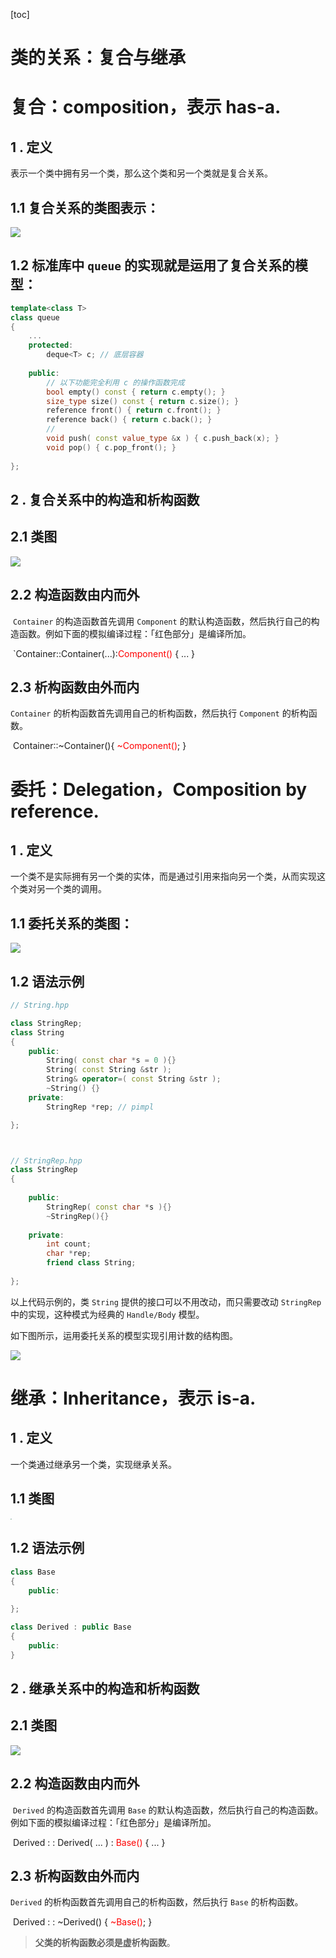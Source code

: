 [toc]

# 类的关系：复合与继承

# 复合：composition，表示 has-a.

## 1 . 定义

表示一个类中拥有另一个类，那么这个类和另一个类就是复合关系。

## 	1.1 复合关系的类图表示：

<img src=".\pics\com.png"/>



## 	1.2 标准库中 `queue` 的实现就是运用了复合关系的模型：

```c++
template<class T>
class queue
{
	...
	protected:
		deque<T> c;	// 底层容器
    
    public:
    	// 以下功能完全利用 c 的操作函数完成
    	bool empty() const { return c.empty(); }
    	size_type size() const { return c.size(); }
    	reference front() { return c.front(); }
    	reference back() { return c.back(); }
    	//
    	void push( const value_type &x ) { c.push_back(x); }
    	void pop() { c.pop_front(); }
		
};
```



## 2 . 复合关系中的构造和析构函数

## 	2.1 类图

![](.\pics\com_ctor.png)

## 	2.2 构造函数由内而外

​	`Container` 的构造函数首先调用 `Component` 的默认构造函数，然后执行自己的构造函数。例如下面的模拟编译过程：「红色部分」是编译所加。

​	`Container::Container(...):<font color=red>Component()</font> { ... }	



## 	2.3 析构函数由外而内

`Container` 的析构函数首先调用自己的析构函数，然后执行 `Component` 的析构函数。

​	Container::~Container(){   <font color=red>~Component()</font>;  }

# 委托：Delegation，Composition by reference.

## 1 . 定义

一个类不是实际拥有另一个类的实体，而是通过引用来指向另一个类，从而实现这个类对另一个类的调用。

## 	1.1 委托关系的类图：

![](.\pics\dele.png)

## 	1.2 语法示例

```c++
// String.hpp

class StringRep;
class String
{
	public:
		String( const char *s = 0 ){}
		String( const String &str );
		String& operator=( const String &str );
		~String() {}
	private:
		StringRep *rep;	// pimpl 

};



// StringRep.hpp
class StringRep
{
    
    public:
		StringRep( const char *s ){}
    	~StringRep(){}
    
    private:
    	int count;
    	char *rep;
    	friend class String;
    
};
```

以上代码示例的，类 `String` 提供的接口可以不用改动，而只需要改动 `StringRep` 中的实现，这种模式为经典的 `Handle/Body` 模型。

如下图所示，运用委托关系的模型实现引用计数的结构图。

![](.\pics\ref_count.png)

# 继承：Inheritance，表示 is-a.

## 1 . 定义

一个类通过继承另一个类，实现继承关系。

## 	1.1 类图

<img src=".\pics\inherit.png" style="zoom:15%;" />

## 1.2 语法示例

```c++
class Base
{
	public:
		
};

class Derived : public Base
{
    public:
}
```

## 2 . 继承关系中的构造和析构函数

## 	2.1 类图

![](.\pics\\inherit_ctor.png)

## 	2.2 构造函数由内而外

​	`Derived` 的构造函数首先调用 `Base` 的默认构造函数，然后执行自己的构造函数。例如下面的模拟编译过程：「红色部分」是编译所加。

​	Derived : : Derived( ... ) : <font color=red>Base()</font> { ... }	



## 	2.3 析构函数由外而内

`Derived` 的析构函数首先调用自己的析构函数，然后执行 `Base` 的析构函数。

​	Derived : : ~Derived() {   <font color=red>~Base()</font>;  }

>   **父类的析构函数必须是虚析构函数**。

